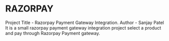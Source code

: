 # RAZORPAY
 Project Title - Razorpay Payment Gateway Integration.
 Author - Sanjay Patel
 It is a small razorpay payment gateway integration project select a product and pay through Razorpay Payment gateway.
